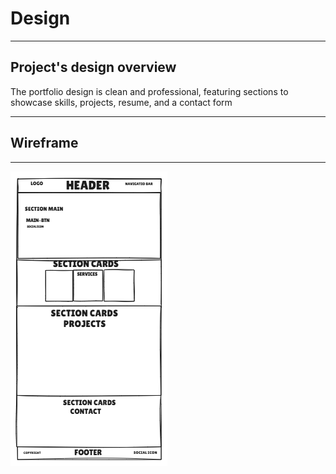 # Design

---

## Project's design overview

The portfolio design is clean and professional, featuring sections to showcase
skills, projects, resume, and a contact form

---

## Wireframe

---

![Wireframe](Wireframe.png)
